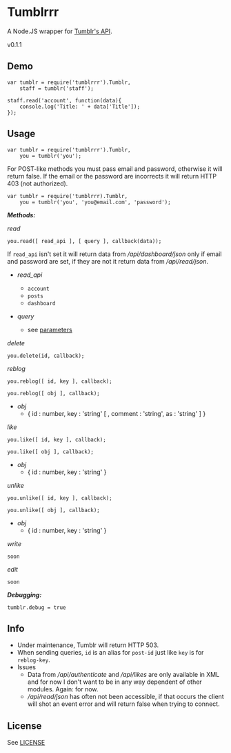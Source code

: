 # Tumblrrr

A Node.JS wrapper for [Tumblr's API].

v0.1.1

Demo
---------
	var tumblr = require('tumblrrr').Tumblr,
		staff = tumblr('staff');

	staff.read('account', function(data){
		console.log('Title: ' + data['Title']);
	});

Usage
---------

    var tumblr = require('tumblrrr').Tumblr,
        you = tumblr('you');

For POST-like methods you must pass email and password, otherwise it will return false.
If the email or the password are incorrects it will return HTTP 403 (not authorized).

	var tumblr = require('tumblrrr).Tumblr,
		you = tumblr('you', 'you@email.com', 'password');

**_Methods:_**

_read_

`you.read([ read_api ], [ query ], callback(data));`

If `read_api` isn't set it will return data from _/api/dashboard/json_ only if email and password are set, if they are not it return data from _/api/read/json_.

- *read_api*
    - `account`
    - `posts`
    - `dashboard`

- *query*
    - see [parameters]

_delete_

`you.delete(id, callback);`

_reblog_

`you.reblog([ id, key ], callback);`

`you.reblog([ obj ], callback);`

- _obj_
    - { id : number, key : 'string' [ , comment : 'string', as : 'string' ] }

_like_

`you.like([ id, key ], callback);`

`you.like([ obj ], callback);`

- _obj_
    - { id : number, key : 'string' }

_unlike_

`you.unlike([ id, key ], callback);`

`you.unlike([ obj ], callback);`

- _obj_
    - { id : number, key : 'string' }

_write_

`soon`

_edit_

`soon`

**_Debugging:_**

`tumblr.debug = true`

Info
-----

- Under maintenance, Tumblr will return HTTP 503.
- When sending queries, `id` is an alias for `post-id` just like `key` is for `reblog-key`.
- Issues
    - Data from _/api/authenticate_ and _/api/likes_ are only available in XML and for now I don't want to be in any way dependent of other modules. Again: for now.
    - _/api/read/json_ has often not been accessible, if that occurs the client will shot an event error and will return false when trying to connect.

License
-----------

See [LICENSE]

[parameters]: http://www.tumblr.com/docs/en/api
[Tumblr's API]: http://www.tumblr.com/docs/en/api
[demo]: http://www.github.com/mvrilo/tumblrrr/tree/master/demo/
[LICENSE]: http://www.github.com/mvrilo/tumblrrr/blob/master/LICENSE
